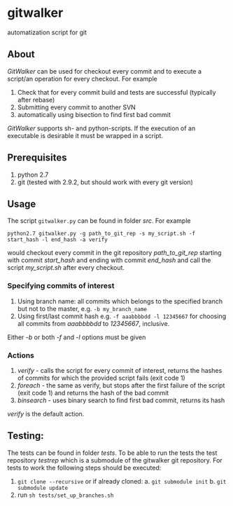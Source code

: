 # gitwalker
automatization script for git

## About

*GitWalker* can be used for checkout every commit and to execute a script/an operation for every checkout. For example

   1. Check that for every commit build and tests are successful (typically after rebase)
   2. Submitting every commit to another SVN
   3. automatically using bisection to find first bad commit
   
*GitWalker* supports sh- and python-scripts. If the execution of an executable is desirable it must be wrapped in a script.

## Prerequisites
   1. python 2.7
   2. git (tested with 2.9.2, but should work with every git version)

## Usage

The script `gitwalker.py` can be found in folder *src*. For example

    python2.7 gitwalker.py -g path_to_git_rep -s my_script.sh -f start_hash -l end_hash -a verify
    
would checkout every commit in the git repository *path_to_git_rep* starting with commit *start_hash* and ending with commit *end_hash* and call the script *my_script.sh* after every checkout. 

### Specifying commits of interest

   1. Using branch name: all commits which belongs to the specified branch but not to the master, e.g. `-b my_branch_name`
   2. Using first/last commit hash e.g. `-f aaabbbbdd -l 12345667` for choosing all commits from *aaabbbbdd* to *12345667*, inclusive.
   
Either *-b* or both *-f* and *-l* options must be given

### Actions

   1. *verify* - calls the script for every commit of interest, returns the hashes of commits for which the provided script fails (exit code 1)
   2. *foreach* - the same as verify, but stops after the first failure of the script (exit code 1) and returns the hash of the bad commit
   3. *binsearch* - uses binary search to find first bad commit, returns its hash
   
*verify* is the default action.


## Testing:

The tests can be found in folder *tests*. To be able to run the tests the test repository *testrep* which is a submodule of the gitwalker git repository.  For tests to work the following steps should be executed:
   1. `git clone --recursive` or if already cloned:
       a. `git submodule init`
       b. `git submodule update`
   2. run `sh tests/set_up_branches.sh`
   
   
